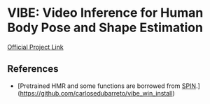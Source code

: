 # VIBE: Video Inference for Human Body Pose and Shape Estimation
[Official Project Link](https://github.com/mkocabas/VIBE)


## References
- [Pretrained HMR and some functions are borrowed from [SPIN](https://github.com/nkolot/SPIN).](https://github.com/carlosedubarreto/vibe_win_install)

